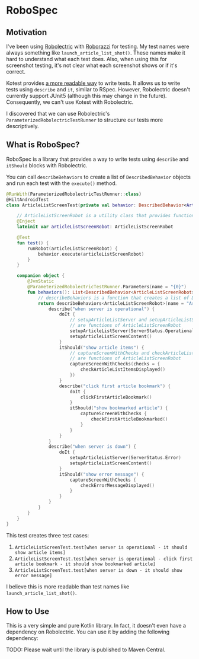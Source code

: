 # RoboSpec

## Motivation

I've been using [Robolectric](https://robolectric.org/) with [Roborazzi](https://github.com/takahirom/roborazzi) for testing.
My test names were always something like `launch_article_list_shot()`. These names make it hard to understand what each test does.
Also, when using this for screenshot testing, it's not clear what each screenshot shows or if it's correct.

Kotest provides [a more readable way](https://kotest.io/docs/framework/testing-styles.html#describe-spec) to write tests. It allows us to write tests using `describe` and `it`, similar to RSpec.
However, Robolectric doesn't currently support JUnit5 (although this may change in the future). Consequently, we can't use Kotest with Robolectric.

I discovered that we can use Robolectric's `ParameterizedRobolectricTestRunner` to structure our tests more descriptively.

## What is RoboSpec?

RoboSpec is a library that provides a way to write tests using `describe` and `itShould` blocks with Robolectric.

You can call `describeBehaviors` to create a list of `DescribedBehavior` objects and run each test with the `execute()` method.

```kotlin
@RunWith(ParameterizedRobolectricTestRunner::class)
@HiltAndroidTest
class ArticleListScreenTest(private val behavior: DescribedBehavior<ArticleListScreenRobot>) {

    // ArticleListScreenRobot is a utility class that provides functions to interact with the screen
    @Inject
    lateinit var articleListScreenRobot: ArticleListScreenRobot

    @Test
    fun test() {
        runRobot(articleListScreenRobot) {
            behavior.execute(articleListScreenRobot)
        }
    }

    companion object {
        @JvmStatic
        @ParameterizedRobolectricTestRunner.Parameters(name = "{0}")
        fun behaviors(): List<DescribedBehavior<ArticleListScreenRobot>> {
            // describeBehaviors is a function that creates a list of DescribedBehavior
            return describeBehaviors<ArticleListScreenRobot>(name = "ArticleListScreen") {
                describe("when server is operational") {
                    doIt {
                        // setupArticleListServer and setupArticleListScreenContent 
                        // are functions of ArticleListScreenRobot
                        setupArticleListServer(ServerStatus.Operational)
                        setupArticleListScreenContent()
                    }
                    itShould("show article items") {
                        // captureScreenWithChecks and checkArticleListItemsDisplayed
                        // are functions of ArticleListScreenRobot
                        captureScreenWithChecks(checks = {
                            checkArticleListItemsDisplayed()
                        })
                    }
                    describe("click first article bookmark") {
                        doIt {
                            clickFirstArticleBookmark()
                        }
                        itShould("show bookmarked article") {
                            captureScreenWithChecks {
                                checkFirstArticleBookmarked()
                            }
                        }
                    }
                }
                describe("when server is down") {
                    doIt {
                        setupArticleListServer(ServerStatus.Error)
                        setupArticleListScreenContent()
                    }
                    itShould("show error message") {
                        captureScreenWithChecks {
                            checkErrorMessageDisplayed()
                        }
                    }
                }
            }
        }
    }
}
```

This test creates three test cases:
1. `ArticleListScreenTest.test[when server is operational - it should show article items]`
2. `ArticleListScreenTest.test[when server is operational - click first article bookmark - it should show bookmarked article]`
3. `ArticleListScreenTest.test[when server is down - it should show error message]`

I believe this is more readable than test names like `launch_article_list_shot()`.

## How to Use

This is a very simple and pure Kotlin library. In fact, it doesn't even have a dependency on Robolectric. You can use it by adding the following dependency:

TODO: Please wait until the library is published to Maven Central.
